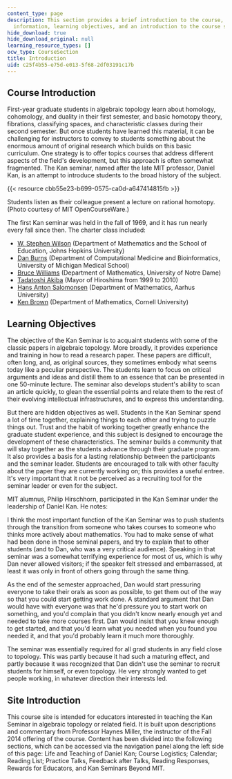 ```yaml
---
content_type: page
description: This section provides a brief introduction to the course, including background
  information, learning objectives, and an introduction to the course site.
hide_download: true
hide_download_original: null
learning_resource_types: []
ocw_type: CourseSection
title: Introduction
uid: c25f4b55-e75d-e013-5f68-2df03191c17b
---
```


Course Introduction
-------------------

First-year graduate students in algebraic topology learn about homology, cohomology, and duality in their first semester, and basic homotopy theory, fibrations, classifying spaces, and characteristic classes during their second semester. But once students have learned this material, it can be challenging for instructors to convey to students something about the enormous amount of original research which builds on this basic curriculum. One strategy is to offer topics courses that address different aspects of the field's development, but this approach is often somewhat fragmented. The Kan seminar, named after the late MIT professor, Daniel Kan, is an attempt to introduce students to the broad history of the subject.

{{< resource cbb55e23-b699-0575-ca0d-a647414815fb >}}

Students listen as their colleague present a lecture on rational homotopy. (Photo courtesy of MIT OpenCourseWare.)

The first Kan seminar was held in the fall of 1969, and it has run nearly every fall since then. The charter class included:

*   [W. Stephen Wilson](http://www.math.jhu.edu/~wsw/) (Department of Mathematics and the School of Education, Johns Hopkins University)
*   [Dan Burns](http://www.ccmb.med.umich.edu/node/60) (Department of Computational Medicine and Bioinformatics, University of Michigan Medical School)
*   [Bruce Williams](https://math.nd.edu/news/bruce-williams/) (Department of Mathematics, University of Notre Dame)
*   [Tadatoshi Akiba](http://www.worldmayor.com/finalists2004/hiroshima.html) (Mayor of Hiroshima from 1999 to 2010)
*   [Hans Anton Salomonsen](http://pure.au.dk/portal/en/persons/hans-anton-salomonsen%28ce23516d-35e3-4cd7-91ce-9a025e6a406f%29.html) (Department of Mathematics, Aarhus University)
*   [Ken Brown](http://www.math.cornell.edu/~kbrown) (Department of Mathematics, Cornell University)

Learning Objectives
-------------------

The objective of the Kan Seminar is to acquaint students with some of the classic papers in algebraic topology. More broadly, it provides experience and training in how to read a research paper. These papers are difficult, often long, and, as original sources, they sometimes embody what seems today like a peculiar perspective. The students learn to focus on critical arguments and ideas and distill them to an essence that can be presented in one 50-minute lecture. The seminar also develops student's ability to scan an article quickly, to glean the essential points and relate them to the rest of their evolving intellectual infrastructures, and to express this understanding.

But there are hidden objectives as well. Students in the Kan Seminar spend a lot of time together, explaining things to each other and trying to puzzle things out. Trust and the habit of working together greatly enhance the graduate student experience, and this subject is designed to encourage the development of these characteristics. The seminar builds a community that will stay together as the students advance through their graduate program. It also provides a basis for a lasting relationship between the participants and the seminar leader. Students are encouraged to talk with other faculty about the paper they are currently working on; this provides a useful entree. It's very important that it not be perceived as a recruiting tool for the seminar leader or even for the subject.

MIT alumnus, Philip Hirschhorn, participated in the Kan Seminar under the leadership of Daniel Kan. He notes:

I think the most important function of the Kan Seminar was to push students through the transition from someone who takes courses to someone who thinks more actively about mathematics. You had to make sense of what had been done in those seminal papers, and try to explain that to other students (and to Dan, who was a very critical audience). Speaking in that seminar was a somewhat terrifying experience for most of us, which is why Dan never allowed visitors; if the speaker felt stressed and embarrassed, at least it was only in front of others going through the same thing.

As the end of the semester approached, Dan would start pressuring everyone to take their orals as soon as possible, to get them out of the way so that you could start getting work done. A standard argument that Dan would have with everyone was that he'd pressure you to start work on something, and you'd complain that you didn't know nearly enough yet and needed to take more courses first. Dan would insist that you knew enough to get started, and that you'd learn what you needed when you found you needed it, and that you'd probably learn it much more thoroughly.

The seminar was essentially required for all grad students in any field close to topology. This was partly because it had such a maturing effect, and partly because it was recognized that Dan didn't use the seminar to recruit students for himself, or even topology. He very strongly wanted to get people working, in whatever direction their interests led.

Site Introduction
-----------------

This course site is intended for educators interested in teaching the Kan Seminar in algebraic topology or related field. It is built upon descriptions and commentary from Professor Haynes Miller, the instructor of the Fall 2014 offering of the course. Content has been divided into the following sections, which can be accessed via the navigation panel along the left side of this page: Life and Teaching of Daniel Kan; Course Logistics; Calendar; Reading List; Practice Talks, Feedback after Talks, Reading Responses, Rewards for Educators, and Kan Seminars Beyond MIT.